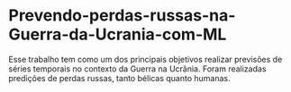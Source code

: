 # Prevendo-perdas-russas-na-Guerra-da-Ucrania-com-ML
Esse trabalho tem como um dos principais objetivos realizar previsões de séries temporais no contexto da Guerra na Ucrânia. Foram realizadas predições de perdas russas, tanto bélicas quanto humanas. 
